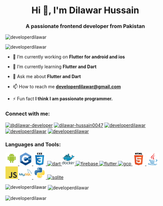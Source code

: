 <h1 align="center">Hi 👋, I'm Dilawar Hussain</h1>
<h3 align="center">A passionate frontend developer from Pakistan</h3>

<p align="left"> <img src="https://komarev.com/ghpvc/?username=developerdilawar&label=Profile%20views&color=0e75b6&style=flat" alt="developerdilawar" /> </p>
<p align="left"> <img src="https://komarev.com/ghpvc/?username=developerdilawar&label=Profile%20views&color=0e75b6&style=flat" alt="developerdilawar" /> </p>

- 🔭 I’m currently working on **Flutter for android and ios**

- 🌱 I’m currently learning **Flutter and Dart**

- 💬 Ask me about **Flutter and Dart**

- 📫 How to reach me **developerdilawar@gmail.com**

- ⚡ Fun fact **I think I am passionate programmer.**

<h3 align="left">Connect with me:</h3>
<p align="left">
<a href="https://codepen.io/@dilawar-developer" target="blank"><img align="center" src="https://raw.githubusercontent.com/rahuldkjain/github-profile-readme-generator/master/src/images/icons/Social/codepen.svg" alt="@dilawar-developer" height="30" width="40" /></a>
<a href="https://linkedin.com/in/dilawar-hussain0047" target="blank"><img align="center" src="https://raw.githubusercontent.com/rahuldkjain/github-profile-readme-generator/master/src/images/icons/Social/linked-in-alt.svg" alt="dilawar-hussain0047" height="30" width="40" /></a>
<a href="https://www.hackerrank.com/developerdilawar" target="blank"><img align="center" src="https://raw.githubusercontent.com/rahuldkjain/github-profile-readme-generator/master/src/images/icons/Social/hackerrank.svg" alt="developerdilawar" height="30" width="40" /></a>
<a href="https://www.leetcode.com/developerdilawar" target="blank"><img align="center" src="https://raw.githubusercontent.com/rahuldkjain/github-profile-readme-generator/master/src/images/icons/Social/leet-code.svg" alt="developerdilawar" height="30" width="40" /></a>
<a href="https://auth.geeksforgeeks.org/user/developerdilawar" target="blank"><img align="center" src="https://raw.githubusercontent.com/rahuldkjain/github-profile-readme-generator/master/src/images/icons/Social/geeks-for-geeks.svg" alt="developerdilawar" height="30" width="40" /></a>
</p>

<h3 align="left">Languages and Tools:</h3>
<p align="left"> <a href="https://developer.android.com" target="_blank" rel="noreferrer"> <img src="https://raw.githubusercontent.com/devicons/devicon/master/icons/android/android-original-wordmark.svg" alt="android" width="40" height="40"/> </a> <a href="https://www.w3schools.com/cpp/" target="_blank" rel="noreferrer"> <img src="https://raw.githubusercontent.com/devicons/devicon/master/icons/cplusplus/cplusplus-original.svg" alt="cplusplus" width="40" height="40"/> </a> <a href="https://www.w3schools.com/css/" target="_blank" rel="noreferrer"> <img src="https://raw.githubusercontent.com/devicons/devicon/master/icons/css3/css3-original-wordmark.svg" alt="css3" width="40" height="40"/> </a> <a href="https://dart.dev" target="_blank" rel="noreferrer"> <img src="https://www.vectorlogo.zone/logos/dartlang/dartlang-icon.svg" alt="dart" width="40" height="40"/> </a> <a href="https://www.docker.com/" target="_blank" rel="noreferrer"> <img src="https://raw.githubusercontent.com/devicons/devicon/master/icons/docker/docker-original-wordmark.svg" alt="docker" width="40" height="40"/> </a> <a href="https://firebase.google.com/" target="_blank" rel="noreferrer"> <img src="https://www.vectorlogo.zone/logos/firebase/firebase-icon.svg" alt="firebase" width="40" height="40"/> </a> <a href="https://flutter.dev" target="_blank" rel="noreferrer"> <img src="https://www.vectorlogo.zone/logos/flutterio/flutterio-icon.svg" alt="flutter" width="40" height="40"/> </a> <a href="https://cloud.google.com" target="_blank" rel="noreferrer"> <img src="https://www.vectorlogo.zone/logos/google_cloud/google_cloud-icon.svg" alt="gcp" width="40" height="40"/> </a> <a href="https://www.w3.org/html/" target="_blank" rel="noreferrer"> <img src="https://raw.githubusercontent.com/devicons/devicon/master/icons/html5/html5-original-wordmark.svg" alt="html5" width="40" height="40"/> </a> <a href="https://www.java.com" target="_blank" rel="noreferrer"> <img src="https://raw.githubusercontent.com/devicons/devicon/master/icons/java/java-original.svg" alt="java" width="40" height="40"/> </a> <a href="https://developer.mozilla.org/en-US/docs/Web/JavaScript" target="_blank" rel="noreferrer"> <img src="https://raw.githubusercontent.com/devicons/devicon/master/icons/javascript/javascript-original.svg" alt="javascript" width="40" height="40"/> </a> <a href="https://www.mysql.com/" target="_blank" rel="noreferrer"> <img src="https://raw.githubusercontent.com/devicons/devicon/master/icons/mysql/mysql-original-wordmark.svg" alt="mysql" width="40" height="40"/> </a> <a href="https://www.python.org" target="_blank" rel="noreferrer"> <img src="https://raw.githubusercontent.com/devicons/devicon/master/icons/python/python-original.svg" alt="python" width="40" height="40"/> </a> <a href="https://www.sqlite.org/" target="_blank" rel="noreferrer"> <img src="https://www.vectorlogo.zone/logos/sqlite/sqlite-icon.svg" alt="sqlite" width="40" height="40"/> </a> </p>

<p><img align="left" src="https://github-readme-stats.vercel.app/api/top-langs?username=developerdilawar&show_icons=true&locale=en&layout=compact" alt="developerdilawar" /></p>

<p>&nbsp;<img align="center" src="https://github-readme-stats.vercel.app/api?username=developerdilawar&show_icons=true&locale=en" alt="developerdilawar" /></p>

<p><img align="center" src="https://github-readme-streak-stats.herokuapp.com/?user=developerdilawar&" alt="developerdilawar" /></p>
